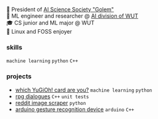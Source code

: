 🔬 President of [AI Science Society "Golem"](https://github.com/KNSI-Golem)  
💼 ML engineer and researcher @ [AI division of WUT](https://ai.ii.pw.edu.pl/en/about/)  
🎓 CS junior and ML major @ WUT  
🐧 Linux and FOSS enjoyer  

### skills
`machine learning` `python` `C++`  

### projects
- [which YuGiOh! card are you?](https://github.com/mlojek/which-yugioh-card-are-you) `machine learning` `python`
- [rpg dialogues](https://github.com/mlojek/rpg-dialogues) `C++` `unit tests`
- [reddit image scraper](https://github.com/mlojek/reddit-image-scraper) `python`
- [arduino gesture recognition device](https://github.com/mlojek/atlas-one) `arduino` `C++`
